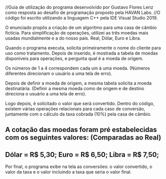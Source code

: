 //Guia de utilização do programa desenvolvido por Gustavo Flores Lenz como resposta ao desafio de programação proposto pela HAVAN Labs.
//O código foi escrito utilizando a linguagem C++ pela IDE Visual Studio 2019.

O enunciado propôs a criação de um algoritmo para uma casa de câmbio fictícia.
Para simplificação de operações, utilizei as três moedas mais usadas mundialmente e a do nosso país.
Real, Dólar, Euro e Libra.

Quando o programa executa, solicita primeiramente o nome do cliente para uso como tratamento. Depois de inserido,
é mostrada a tabela de moedas disponíveis para operações, e pergunta qual é a moeda de origem.

Os números de 1 a 4 correspondem cada um à uma moeda.
(Números diferentes direcionam o usuário a uma tela de erro).

Depois de definir a moeda de origem, a mesma tabela solicita a moeda destinatária.
(Definir a mesma moeda como de origem e de destino direciona o usuário a uma tela de erro).

Logo depois, é solicitado o valor que será convertido.
Dentro do código, existem várias operações relacionais para cada caso de conversão, juntamente com o cálculo da taxa cobrada (10%) pela casa de câmbio.

A cotação das moedas foram pré estabelecidas com os seguintes valores:
(Comparadas ao Real)
----------------
Dólar = R$ 5,30;
Euro = R$ 6,50;
Libra = R$ 7,50;
----------------

Por final, o programa exibe na tela as conversões: o valor convertido, o valor da taxa e o valor incluindo a taxa que seria o valor final.

